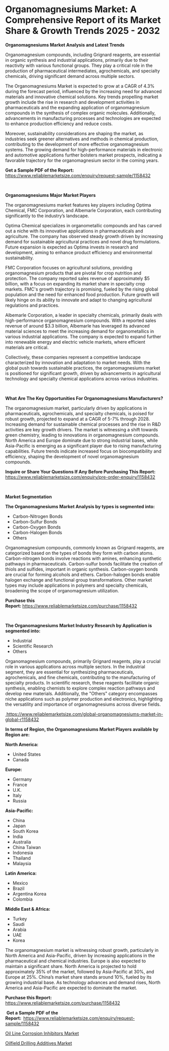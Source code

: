<p><h1>Organomagnesiums Market: A Comprehensive Report of its Market Share & Growth Trends 2025 - 2032</h1></p><p><strong>Organomagnesiums Market Analysis and Latest Trends</strong></p>
<p><p>Organomagnesium compounds, including Grignard reagents, are essential in organic synthesis and industrial applications, primarily due to their reactivity with various functional groups. They play a critical role in the production of pharmaceutical intermediates, agrochemicals, and specialty chemicals, driving significant demand across multiple sectors.</p><p>The Organomagnesiums Market is expected to grow at a CAGR of 4.3% during the forecast period, influenced by the increasing need for advanced materials and innovative chemical solutions. Key trends propelling market growth include the rise in research and development activities in pharmaceuticals and the expanding application of organomagnesium compounds in the synthesis of complex organic molecules. Additionally, advancements in manufacturing processes and technologies are expected to enhance production efficiency and reduce costs.</p><p>Moreover, sustainability considerations are shaping the market, as industries seek greener alternatives and methods in chemical production, contributing to the development of more effective organomagnesium systems. The growing demand for high-performance materials in electronic and automotive applications further bolsters market prospects, indicating a favorable trajectory for the organomagnesium sector in the coming years.</p></p>
<p><strong>Get a Sample PDF of the Report:&nbsp;</strong> <a href="https://www.reliablemarketsize.com/enquiry/request-sample/1158432?utm_campaign=2115&utm_medium=2&utm_source=Github&utm_content=ia&utm_term=21032025&utm_id=organomagnesiums">https://www.reliablemarketsize.com/enquiry/request-sample/1158432</a></p>
<p>&nbsp;</p>
<p><strong>Organomagnesiums Major Market Players</strong></p>
<p><p>The organomagnesiums market features key players including Optima Chemical, FMC Corporation, and Albemarle Corporation, each contributing significantly to the industry’s landscape.</p><p>Optima Chemical specializes in organometallic compounds and has carved out a niche with its innovative applications in pharmaceuticals and agriculture. The company has observed steady growth driven by increasing demand for sustainable agricultural practices and novel drug formulations. Future expansion is expected as Optima invests in research and development, aiming to enhance product efficiency and environmental sustainability.</p><p>FMC Corporation focuses on agricultural solutions, providing organomagnesium products that are pivotal for crop nutrition and protection. The company reported sales revenue of approximately $5 billion, with a focus on expanding its market share in specialty crop markets. FMC's growth trajectory is promising, fueled by the rising global population and the need for enhanced food production. Future growth will likely hinge on its ability to innovate and adapt to changing agricultural regulations and practices.</p><p>Albemarle Corporation, a leader in specialty chemicals, primarily deals with high-performance organomagnesium compounds. With a reported sales revenue of around $3.3 billion, Albemarle has leveraged its advanced material sciences to meet the increasing demand for organometallics in various industrial applications. The company is expected to expand further into renewable energy and electric vehicle markets, where efficient materials are critical.</p><p>Collectively, these companies represent a competitive landscape characterized by innovation and adaptation to market needs. With the global push towards sustainable practices, the organomagnesiums market is positioned for significant growth, driven by advancements in agricultural technology and specialty chemical applications across various industries.</p></p>
<p>&nbsp;</p>
<p><strong>What Are The Key Opportunities For Organomagnesiums Manufacturers?</strong></p>
<p><p>The organomagnesium market, particularly driven by applications in pharmaceuticals, agrochemicals, and specialty chemicals, is poised for robust growth, projected to expand at a CAGR of 5-7% through 2028. Increasing demand for sustainable chemical processes and the rise in R&D activities are key growth drivers. The market is witnessing a shift towards green chemistry, leading to innovations in organomagnesium compounds. North America and Europe dominate due to strong industrial bases, while Asia-Pacific is emerging as a significant player due to rising manufacturing capabilities. Future trends indicate increased focus on biocompatibility and efficiency, shaping the development of novel organomagnesium compounds.</p></p>
<p><strong>Inquire or Share Your Questions If Any Before Purchasing This Report:</strong> <a href="https://www.reliablemarketsize.com/enquiry/pre-order-enquiry/1158432?utm_campaign=2115&utm_medium=2&utm_source=Github&utm_content=ia&utm_term=21032025&utm_id=organomagnesiums">https://www.reliablemarketsize.com/enquiry/pre-order-enquiry/1158432</a></p>
<p>&nbsp;</p>
<p><strong>Market Segmentation</strong></p>
<p><strong>The Organomagnesiums Market Analysis by types is segmented into:</strong></p>
<p><ul><li>Carbon-Nitrogen Bonds</li><li>Carbon-Sulfur Bonds</li><li>Carbon-Oxygen Bonds</li><li>Carbon-Halogen Bonds</li><li>Others</li></ul></p>
<p><p>Organomagnesium compounds, commonly known as Grignard reagents, are categorized based on the types of bonds they form with carbon atoms. Carbon-nitrogen bonds involve reactions with amines, enhancing synthetic pathways in pharmaceuticals. Carbon-sulfur bonds facilitate the creation of thiols and sulfides, important in organic synthesis. Carbon-oxygen bonds are crucial for forming alcohols and ethers. Carbon-halogen bonds enable halogen exchange and functional group transformations. Other market types may include applications in polymers and specialty chemicals, broadening the scope of organomagnesium utilization.</p></p>
<p><strong>Purchase this Report:&nbsp;</strong><a href="https://www.reliablemarketsize.com/purchase/1158432?utm_campaign=2115&utm_medium=2&utm_source=Github&utm_content=ia&utm_term=21032025&utm_id=organomagnesiums">https://www.reliablemarketsize.com/purchase/1158432</a></p>
<p>&nbsp;</p>
<p><strong>The Organomagnesiums Market Industry Research by Application is segmented into:</strong></p>
<p><ul><li>Industrial</li><li>Scientific Research</li><li>Others</li></ul></p>
<p><p>Organomagnesium compounds, primarily Grignard reagents, play a crucial role in various applications across multiple sectors. In the industrial segment, they are essential for synthesizing pharmaceuticals, agrochemicals, and fine chemicals, contributing to the manufacturing of specialty products. In scientific research, these reagents facilitate organic synthesis, enabling chemists to explore complex reaction pathways and develop new materials. Additionally, the "Others" category encompasses niche applications such as polymer production and electronics, highlighting the versatility and importance of organomagnesiums across diverse fields.</p></p>
<p><a href="https://www.reliablemarketsize.com/global-organomagnesiums-market-in-global-r1158432?utm_campaign=2115&utm_medium=2&utm_source=Github&utm_content=ia&utm_term=21032025&utm_id=organomagnesiums">&nbsp;https://www.reliablemarketsize.com/global-organomagnesiums-market-in-global-r1158432</a></p>
<p><strong>In terms of Region, the Organomagnesiums Market Players available by Region are:</strong></p>
<p>
    <p> <strong> North America: </strong>
        <ul>
            <li>United States</li>
            <li>Canada</li>
        </ul>
        </p> 
    <p> <strong> Europe: </strong>
        <ul>
            <li>Germany</li>
            <li>France</li>
            <li>U.K.</li>
            <li>Italy</li>
            <li>Russia</li>
        </ul>
        </p> 
    <p> <strong> Asia-Pacific: </strong>
        <ul>
            <li>China</li>
            <li>Japan</li>
            <li>South Korea</li>
            <li>India</li>
            <li>Australia</li>
            <li>China Taiwan</li>
            <li>Indonesia</li>
            <li>Thailand</li>
            <li>Malaysia</li>
        </ul>
        </p> 
    <p> <strong> Latin America: </strong>
        <ul>
            <li>Mexico</li>
            <li>Brazil</li>
            <li>Argentina Korea</li>
            <li>Colombia</li>
        </ul>
        </p> 
    <p> <strong> Middle East & Africa: </strong>
        <ul>
            <li>Turkey</li>
            <li>Saudi</li>
            <li>Arabia</li>
            <li>UAE</li>
            <li>Korea</li>
        </ul>
    </p>
    </p>
<p><p>The organomagnesium market is witnessing robust growth, particularly in North America and Asia-Pacific, driven by increasing applications in the pharmaceutical and chemical industries. Europe is also expected to maintain a significant share. North America is projected to hold approximately 35% of the market, followed by Asia-Pacific at 30%, and Europe at 25%. China’s market share stands around 10%, fueled by its growing industrial base. As technology advances and demand rises, North America and Asia-Pacific are expected to dominate the market.</p></p>
<p><strong>Purchase this Report: </strong><a href="https://www.reliablemarketsize.com/purchase/1158432?utm_campaign=2115&utm_medium=2&utm_source=Github&utm_content=ia&utm_term=21032025&utm_id=organomagnesiums">https://www.reliablemarketsize.com/purchase/1158432</a></p>
<p>&nbsp;<strong>Get a Sample PDF of the Report:&nbsp;&nbsp;</strong><a href="https://www.reliablemarketsize.com/enquiry/request-sample/1158432?utm_campaign=2115&utm_medium=2&utm_source=Github&utm_content=ia&utm_term=21032025&utm_id=organomagnesiums">https://www.reliablemarketsize.com/enquiry/request-sample/1158432</a></p>
<p><strong></strong></p>
<p><p><a href="https://github.com/wwwkeltoum/Market-Research-Report-List-5/blob/main/oil-line-corrosion-inhibitors-market.md?utm_campaign=2115&utm_medium=2&utm_source=Github&utm_content=ia&utm_term=21032025&utm_id=organomagnesiums">Oil Line Corrosion Inhibitors Market</a></p><p><a href="https://github.com/sofayahoo2023/Market-Research-Report-List-7/blob/main/oilfield-drilling-additives-market.md?utm_campaign=2115&utm_medium=2&utm_source=Github&utm_content=ia&utm_term=21032025&utm_id=organomagnesiums">Oilfield Drilling Additives Market</a></p></p>